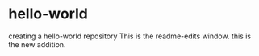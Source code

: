 # hello-world
creating a hello-world repository
This is the readme-edits window.  this is the new addition.
